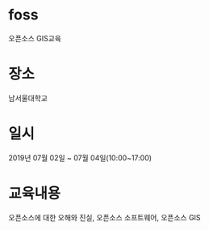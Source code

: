 # foss
오픈소스 GIS교육

# 장소
남서울대학교
# 일시
2019년 07월 02일 ~ 07월 04일(10:00~17:00)
# 교육내용
오픈소스에 대한 오해와 진실, 오픈소스 소프트웨어, 오픈소스 GIS
